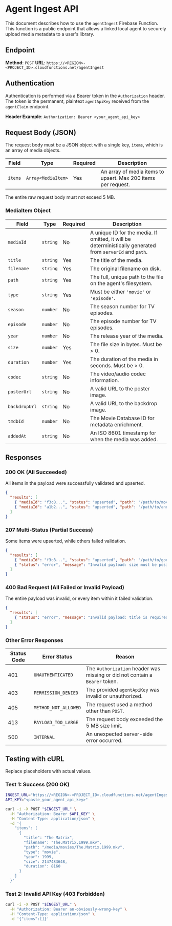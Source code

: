 
# Agent Ingest API

This document describes how to use the `agentIngest` Firebase Function. This function is a public endpoint that allows a linked local agent to securely upload media metadata to a user's library.

## Endpoint

**Method**: `POST`
**URL**: `https://<REGION>-<PROJECT_ID>.cloudfunctions.net/agentIngest`

## Authentication

Authentication is performed via a Bearer token in the `Authorization` header. The token is the permanent, plaintext `agentApiKey` received from the `agentClaim` endpoint.

**Header Example**: `Authorization: Bearer <your_agent_api_key>`

## Request Body (JSON)

The request body must be a JSON object with a single key, `items`, which is an array of media objects.

| Field | Type | Required | Description |
|---|---|---|---|
| `items` | `Array<MediaItem>` | Yes | An array of media items to upsert. Max 200 items per request. |

The entire raw request body must not exceed 5 MB.

### MediaItem Object

| Field | Type | Required | Description |
|---|---|---|---|
| `mediaId` | `string` | No | A unique ID for the media. If omitted, it will be deterministically generated from `serverId` and `path`. |
| `title` | `string` | Yes | The title of the media. |
| `filename` | `string` | Yes | The original filename on disk. |
| `path` | `string` | Yes | The full, unique path to the file on the agent's filesystem. |
| `type` | `string` | Yes | Must be either `'movie'` or `'episode'`. |
| `season` | `number` | No | The season number for TV episodes. |
| `episode` | `number` | No | The episode number for TV episodes. |
| `year` | `number` | No | The release year of the media. |
| `size` | `number` | Yes | The file size in bytes. Must be > 0. |
| `duration` | `number` | Yes | The duration of the media in seconds. Must be > 0. |
| `codec` | `string` | No | The video/audio codec information. |
| `posterUrl` | `string` | No | A valid URL to the poster image. |
| `backdropUrl`| `string` | No | A valid URL to the backdrop image. |
| `tmdbId` | `number` | No | The Movie Database ID for metadata enrichment. |
| `addedAt` | `string` | No | An ISO 8601 timestamp for when the media was added. |

## Responses

### 200 OK (All Succeeded)
All items in the payload were successfully validated and upserted.

```json
{
  "results": [
    { "mediaId": "f3c8...", "status": "upserted", "path": "/path/to/movie.mkv" },
    { "mediaId": "a1b2...", "status": "upserted", "path": "/path/to/another.mkv" }
  ]
}
```

### 207 Multi-Status (Partial Success)
Some items were upserted, while others failed validation.

```json
{
  "results": [
    { "mediaId": "f3c8...", "status": "upserted", "path": "/path/to/good.mkv" },
    { "status": "error", "message": "Invalid payload: size must be positive", "path": "/path/to/bad.mkv" }
  ]
}
```

### 400 Bad Request (All Failed or Invalid Payload)
The entire payload was invalid, or every item within it failed validation.

```json
{
  "results": [
    { "status": "error", "message": "Invalid payload: title is required", "path": "/path/to/invalid.mkv" }
  ]
}
```

### Other Error Responses

| Status Code | Error Status | Reason |
|---|---|---|
| 401 | `UNAUTHENTICATED` | The `Authorization` header was missing or did not contain a `Bearer` token. |
| 403 | `PERMISSION_DENIED` | The provided `agentApiKey` was invalid or unauthorized. |
| 405 | `METHOD_NOT_ALLOWED` | The request used a method other than `POST`. |
| 413 | `PAYLOAD_TOO_LARGE`| The request body exceeded the 5 MB size limit. |
| 500 | `INTERNAL` | An unexpected server-side error occurred. |

## Testing with cURL

Replace placeholders with actual values.

### Test 1: Success (200 OK)

```sh
INGEST_URL="https://<REGION>-<PROJECT_ID>.cloudfunctions.net/agentIngest"
API_KEY="<paste_your_agent_api_key>"

curl -i -X POST "$INGEST_URL" \
  -H "Authorization: Bearer $API_KEY" \
  -H "Content-Type: application/json" \
  -d '{
    "items": [
      {
        "title": "The Matrix",
        "filename": "The.Matrix.1999.mkv",
        "path": "/media/movies/The.Matrix.1999.mkv",
        "type": "movie",
        "year": 1999,
        "size": 2147483648,
        "duration": 8160
      }
    ]
  }'
```

### Test 2: Invalid API Key (403 Forbidden)

```sh
curl -i -X POST "$INGEST_URL" \
  -H "Authorization: Bearer an-obviously-wrong-key" \
  -H "Content-Type: application/json" \
  -d '{"items":[]}'
```
